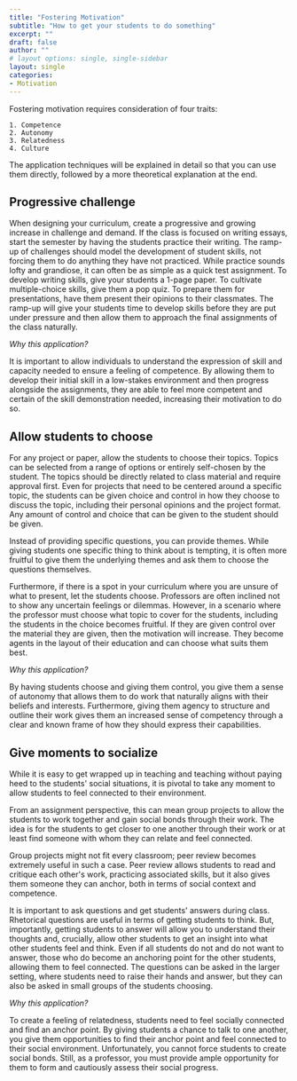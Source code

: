 ```yaml
---
title: "Fostering Motivation"
subtitle: "How to get your students to do something"
excerpt: ""
draft: false
author: ""
# layout options: single, single-sidebar
layout: single
categories:
- Motivation
---
```


Fostering motivation requires consideration of four traits:

    1. Competence
    2. Autonomy
    3. Relatedness
    4. Culture

The application techniques will be explained in detail so that you can use them directly, followed by a more theoretical explanation at the end.

## Progressive challenge

When designing your curriculum, create a progressive and growing increase in challenge and demand. If the class is focused on writing essays, start the semester by having the students practice their writing. The ramp-up of challenges should model the development of student skills, not forcing them to do anything they have not practiced. While practice sounds lofty and grandiose, it can often be as simple as a quick test assignment. To develop writing skills, give your students a 1-page paper. To cultivate multiple-choice skills, give them a pop quiz. To prepare them for presentations, have them present their opinions to their classmates. The ramp-up will give your students time to develop skills before they are put under pressure and then allow them to approach the final assignments of the class naturally.

*Why this application?*

It is important to allow individuals to understand the expression of skill and capacity needed to ensure a feeling of competence. By allowing them to develop their initial skill in a low-stakes environment and then progress alongside the assignments, they are able to feel more competent and certain of the skill demonstration needed, increasing their motivation to do so.


## Allow students to choose

For any project or paper, allow the students to choose their topics. Topics can be selected from a range of options or entirely self-chosen by the student. The topics should be directly related to class material and require approval first. Even for projects that need to be centered around a specific topic, the students can be given choice and control in how they choose to discuss the topic, including their personal opinions and the project format. Any amount of control and choice that can be given to the student should be given.

Instead of providing specific questions, you can provide themes. While giving students one specific thing to think about is tempting, it is often more fruitful to give them the underlying themes and ask them to choose the questions themselves.

Furthermore, if there is a spot in your curriculum where you are unsure of what to present, let the students choose. Professors are often inclined not to show any uncertain feelings or dilemmas. However, in a scenario where the professor must choose what topic to cover for the students, including the students in the choice becomes fruitful. If they are given control over the material they are given, then the motivation will increase. They become agents in the layout of their education and can choose what suits them best.

*Why this application?*

By having students choose and giving them control, you give them a sense of autonomy that allows them to do work that naturally aligns with their beliefs and interests. Furthermore, giving them agency to structure and outline their work gives them an increased sense of competency through a clear and known frame of how they should express their capabilities.

## Give moments to socialize

While it is easy to get wrapped up in teaching and teaching without paying heed to the students' social situations, it is pivotal to take any moment to allow students to feel connected to their environment.

From an assignment perspective, this can mean group projects to allow the students to work together and gain social bonds through their work. The idea is for the students to get closer to one another through their work or at least find someone with whom they can relate and feel connected.

Group projects might not fit every classroom; peer review becomes extremely useful in such a case. Peer review allows students to read and critique each other's work, practicing associated skills, but it also gives them someone they can anchor, both in terms of social context and competence.

It is important to ask questions and get students' answers during class. Rhetorical questions are useful in terms of getting students to think. But, importantly, getting students to answer will allow you to understand their thoughts and, crucially, allow other students to get an insight into what other students feel and think. Even if all students do not and do not want to answer, those who do become an anchoring point for the other students, allowing them to feel connected. The questions can be asked in the larger setting, where students need to raise their hands and answer, but they can also be asked in small groups of the students choosing.

*Why this application?*

To create a feeling of relatedness, students need to feel socially connected and find an anchor point. By giving students a chance to talk to one another, you give them opportunities to find their anchor point and feel connected to their social environment. Unfortunately, you cannot force students to create social bonds. Still, as a professor, you must provide ample opportunity for them to form and cautiously assess their social progress.




